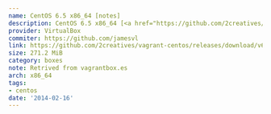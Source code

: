 ```yaml
---
name: CentOS 6.5 x86_64 [notes]
description: CentOS 6.5 x86_64 [<a href="https://github.com/2creatives/vagrant-centos/releases/tag/v6.5.1">notes</a>]
provider: VirtualBox
commiter: https://github.com/jamesvl
link: https://github.com/2creatives/vagrant-centos/releases/download/v6.5.3/centos65-x86_64-20140116.box
size: 271.2 MiB
category: boxes
note: Retrived from vagrantbox.es
arch: x86_64
tags:
- centos
date: '2014-02-16'
---
```

